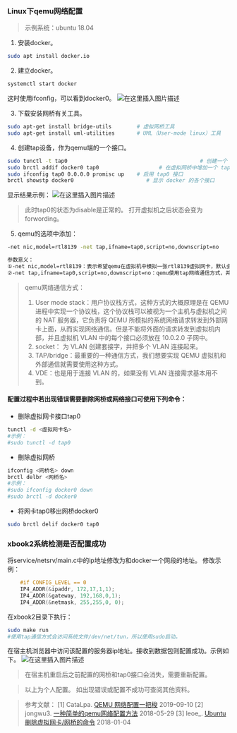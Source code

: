 ﻿### Linux下qemu网络配置
>示例系统：ubuntu 18.04

1. 安装docker。
```bash
sudo apt install docker.io
```
2. 建立docker。
```bash
systemctl start docker
```
这时使用ifconfig，可以看到docker0。
![在这里插入图片描述](https://img-blog.csdnimg.cn/20200726004307579.png)

3. 下载安装网桥有关工具。
```bash
sudo apt-get install bridge-utils        # 虚拟网桥工具
sudo apt-get install uml-utilities       # UML（User-mode linux）工具
```

4. 创建tap设备，作为qemu端的一个接口。
```bash
sudo tunctl -t tap0                                          # 创建一个 tap0 接口
sudo brctl addif docker0 tap0                   # 在虚拟网桥中增加一个 tap0 接口
sudo ifconfig tap0 0.0.0.0 promisc up    # 启用 tap0 接口
brctl showstp docker0                       # 显示 docker 的各个接口
```
显示结果示例：
![在这里插入图片描述](https://img-blog.csdnimg.cn/20200726004209603.png?x-oss-process=image/watermark,type_ZmFuZ3poZW5naGVpdGk,shadow_10,text_aHR0cHM6Ly9ibG9nLmNzZG4ubmV0L3FxXzQzNzY5NTcy,size_16,color_FFFFFF,t_70)

>此时tap0的状态为disable是正常的。
>打开虚拟机之后状态会变为forwording。

5. qemu的选项中添加：
```bash
-net nic,model=rtl8139 -net tap,ifname=tap0,script=no,downscript=no

参数意义：
①-net nic,model=rtl8139：表示希望qemu在虚拟机中模拟一张rtl8139虚拟网卡，默认会模拟一张e1000网卡。
②-net tap,ifname=tap0,script=no,downscript=no：qemu使用tap网络通信方式，并且指定了网卡接口名称为tap0。设置宿主机在启动客户机时自动执行的网络配置脚本和宿主机在客户机关闭时自动执行的网络配置脚本。由于qemu中运行自主系统，所以这里不使用系统脚本。
```
>qemu网络通信方式：
>1. User mode stack：用户协议栈方式，这种方式的大概原理是在 QEMU 进程中实现一个协议栈，这个协议栈可以被视为一个主机与虚拟机之间的 NAT 服务器，它负责将 QEMU 所模拟的系统网络请求转发到外部网卡上面，从而实现网络通信。但是不能将外面的请求转发到虚拟机内部，并且虚拟机 VLAN 中的每个接口必须放在 10.0.2.0 子网中。
>2. socket： 为 VLAN 创建套接字，并把多个 VLAN 连接起来。
>3. TAP/bridge：最重要的一种通信方式，我们想要实现 QEMU 虚拟机和外部通信就需要使用这种方式。
>4. VDE：也是用于连接 VLAN 的，如果没有 VLAN 连接需求基本用不到。

#### 配置过程中若出现错误需要删除网桥或网络接口可使用下列命令：
* 删除虚拟网卡接口tap0
```bash
tunctl -d <虚拟网卡名>
#示例：
#sudo tunctl -d tap0
```
* 刪除虚拟网桥
```bash
ifconfig <网桥名> down
brctl delbr <网桥名>
#示例：
#sudo ifconfig docker0 down
#sudo brctl -d docker0
```
* 将网卡tap0移出网桥docker0
```bash
sudo brctl delif docker0 tap0
```
### xbook2系统检测是否配置成功
将service/netsrv/main.c中的ip地址修改为和docker一个网段的地址。
修改示例：
```c
    #if CONFIG_LEVEL == 0
    IP4_ADDR(&ipaddr, 172,17,1,1);
    IP4_ADDR(&gateway, 192,168,0,1);
    IP4_ADDR(&netmask, 255,255,0, 0);
```
在xbook2目录下执行：
```bash
sudo make run
#使用tap通信方式会访问系统文件/dev/net/tun，所以使用sudo启动。
```
在宿主机浏览器中访问该配置的服务器ip地址。接收到数据包则配置成功。示例如下。
![在这里插入图片描述](https://img-blog.csdnimg.cn/20200726005523633.png?x-oss-process=image/watermark,type_ZmFuZ3poZW5naGVpdGk,shadow_10,text_aHR0cHM6Ly9ibG9nLmNzZG4ubmV0L3FxXzQzNzY5NTcy,size_16,color_FFFFFF,t_70)
>在宿主机重启后之前配置的网桥和tap0接口会消失，需要重新配置。

>以上为个人配置。
>如出现错误或配置不成功可查阅其他资料。

>参考文献：
>[1] CataLpa. [QEMU 网络配置一把梭](https://wzt.ac.cn/2019/09/10/QEMU-networking/) 2019-09-10
>[2] jongwu3. [一种简单的qemu网络配置方法](https://blog.csdn.net/wujianyongw4/article/details/80497528) 2018-05-29
>[3] leoe_. [Ubuntu 删除虚拟网卡/网桥的命令](https://blog.csdn.net/LEoe_/article/details/78974079) 2018-01-04
